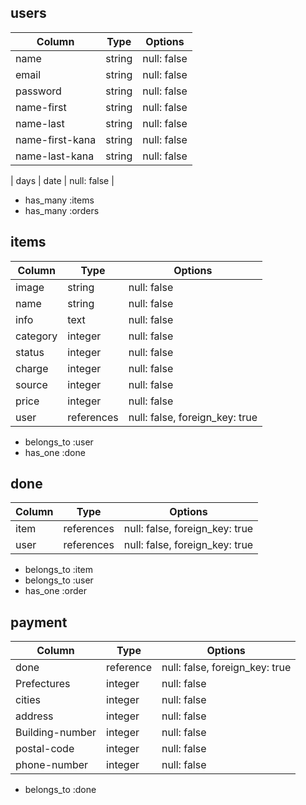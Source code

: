 ## users
| Column   | Type   | Options     |
| -------- | ------ | ----------- |
| name     | string | null: false |
| email    | string | null: false |
| password | string | null: false |
| name-first | string | null: false |
| name-last | string | null: false |
| name-first-kana | string | null: false |
| name-last-kana | string | null: false |

| days     | date   | null: false |
- has_many :items
- has_many :orders

## items
| Column   | Type       | Options     |
| -------- | ---------- | ----------- |
| image    | string     | null: false |
| name     | string     | null: false |
| info     | text       | null: false |
| category | integer    | null: false |
| status   | integer    | null: false |
| charge   | integer    | null: false |
| source   | integer    | null: false |
| price    | integer    | null: false |
| user     | references | null: false, foreign_key: true |
- belongs_to :user
- has_one :done

## done
| Column   | Type       | Options     |
| -------- | ---------- | ----------- |
| item     | references | null: false, foreign_key: true|
| user     | references | null: false, foreign_key: true |
- belongs_to :item
- belongs_to :user
- has_one :order

## payment
| Column   | Type       | Options     |
| -------- | ---------- | ----------- |
| done     | reference  |null: false, foreign_key: true|
| Prefectures | integer    | null: false |
| cities　| integer    | null: false |
| address　| integer    | null: false |
| Building-number | integer | null: false |
| postal-code　| integer    | null: false |
| phone-number| integer    | null: false |
- belongs_to :done


